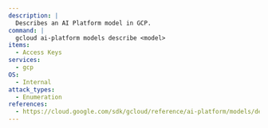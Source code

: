 ```yaml
---
description: |
  Describes an AI Platform model in GCP.
command: |
  gcloud ai-platform models describe <model>
items:
  - Access Keys
services:
  - gcp
OS:
  - Internal
attack_types:
  - Enumeration
references:
  - https://cloud.google.com/sdk/gcloud/reference/ai-platform/models/describe
---
```

